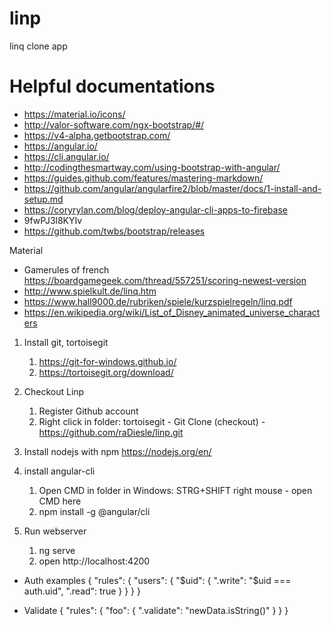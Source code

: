 # linp
linq clone app

# Helpful documentations
* https://material.io/icons/
* http://valor-software.com/ngx-bootstrap/#/
* https://v4-alpha.getbootstrap.com/
* https://angular.io/
* https://cli.angular.io/
* http://codingthesmartway.com/using-bootstrap-with-angular/
* https://guides.github.com/features/mastering-markdown/
* https://github.com/angular/angularfire2/blob/master/docs/1-install-and-setup.md
* https://coryrylan.com/blog/deploy-angular-cli-apps-to-firebase
* 9fwPJ3l8KYIv
* https://github.com/twbs/bootstrap/releases


Material
* Gamerules of french https://boardgamegeek.com/thread/557251/scoring-newest-version 
* http://www.spielkult.de/linq.htm
* https://www.hall9000.de/rubriken/spiele/kurzspielregeln/linq.pdf
* https://en.wikipedia.org/wiki/List_of_Disney_animated_universe_characters

1. Install git, tortoisegit
   1. https://git-for-windows.github.io/
   1. https://tortoisegit.org/download/

1. Checkout Linp
	1. Register Github account
	1. Right click in folder: tortoisegit - Git Clone (checkout) - https://github.com/raDiesle/linp.git
	
1. Install nodejs with npm
https://nodejs.org/en/

1. install angular-cli
	1. Open CMD in folder in Windows: STRG+SHIFT right mouse - open CMD here
	1. npm install -g @angular/cli

1. Run webserver
	1. ng serve
	1. open http://localhost:4200



* Auth examples
{
"rules": {
"users": {
"$uid": {
".write": "$uid === auth.uid",
".read": true
}
}
}
}

* Validate
{
"rules": {
"foo": {
".validate": "newData.isString()"
}
}
}